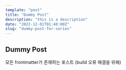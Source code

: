 ```yaml
---
template: "post"
title: "Dummy Post"
description: "this is a description"
date: "2022-12-01T01:40:00Z"
slug: "dummy-post-for-series"
---
```


## Dummy Post

모든 frontmatter가 존재하는 포스트
(build 오류 해결을 위해)